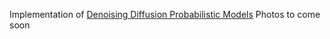 Implementation of [Denoising Diffusion Probabilistic Models](https://arxiv.org/abs/2006.11239)
Photos to come soon
